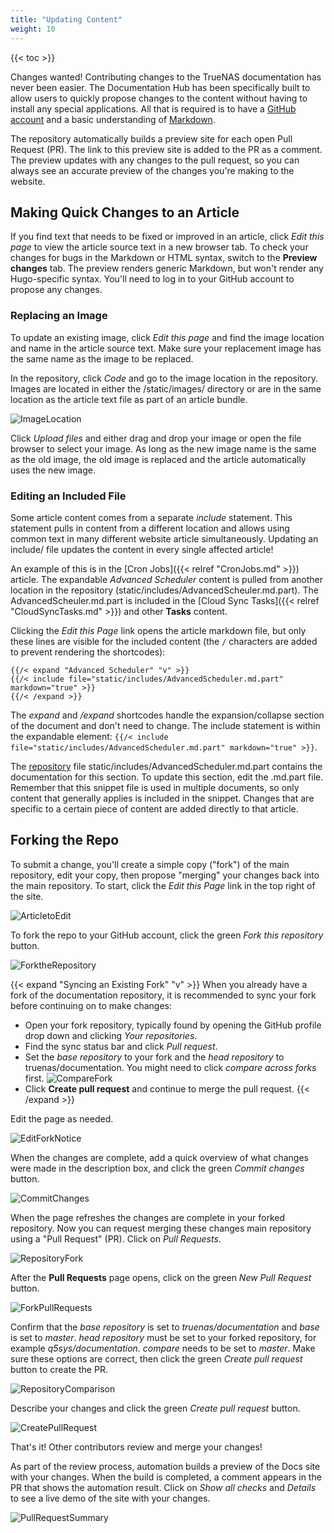 ```yaml
---
title: "Updating Content"
weight: 10
---
```


{{< toc >}}

Changes wanted!
Contributing changes to the TrueNAS documentation has never been easier.
The Documentation Hub has been specifically built to allow users to quickly propose changes to the content without having to install any special applications.
All that is required is to have a [GitHub account](https://github.com) and a basic understanding of [Markdown](https://daringfireball.net/projects/markdown/).

The repository automatically builds a preview site for each open Pull Request (PR).
The link to this preview site is added to the PR as a comment.
The preview updates with any changes to the pull request, so you can always see an accurate preview of the changes you're making to the website.

## Making Quick Changes to an Article

If you find text that needs to be fixed or improved in an article, click *Edit this page* to view the article source text in a new browser tab.
To check your changes for bugs in the Markdown or HTML syntax, switch to the **Preview changes** tab.
The preview renders generic Markdown, but won't render any Hugo-specific syntax.
You'll need to log in to your GitHub account to propose any changes.

### Replacing an Image

To update an existing image, click *Edit this page* and find the image location and name in the article source text.
Make sure your replacement image has the same name as the image to be replaced.

In the repository, click *Code* and go to the image location in the repository.
Images are located in either the <file>/static/images/</file> directory or are in the same location as the article text file as part of an article bundle.

![ImageLocation](/images/Contribute/GitHubImagesLocation.png)

Click *Upload files* and either drag and drop your image or open the file browser to select your image.
As long as the new image name is the same as the old image, the old image is replaced and the article automatically uses the new image.

### Editing an Included File

Some article content comes from a separate *include* statement.
This statement pulls in content from a different location and allows using common text in many different website article simultaneously.
Updating an <file>include/</file> file updates the content in every single affected article!

An example of this is in the [Cron Jobs]({{< relref "CronJobs.md" >}}) article.
The expandable *Advanced Scheduler* content is pulled from another location in the repository (<file>static/includes/AdvancedScheuler.md.part</file>).
The <file>AdvancedScheuler.md.part</file> is included in the [Cloud Sync Tasks]({{< relref "CloudSyncTasks.md" >}}) and other **Tasks** content.

Clicking the *Edit this Page* link opens the article markdown file, but only these lines are visible for the included content (the `/` characters are added to prevent rendering the shortcodes):
```
{{/< expand "Advanced Scheduler" "v" >}}
{{/< include file="static/includes/AdvancedScheduler.md.part" markdown="true" >}}
{{/< /expand >}}
```

The *expand* and */expand* shortcodes handle the expansion/collapse section of the document and don't need to change.
The include statement is within the expandable element:
`{{/< include file="static/includes/AdvancedScheduler.md.part" markdown="true" >}}`.

The [repository](https://github.com/truenas/documentation/) file <file>static/includes/AdvancedScheduler.md.part</file> contains the documentation for this section.
To update this section, edit the <file>.md.part</file> file.
Remember that this snippet file is used in multiple documents, so only content that generally applies is included in the snippet.
Changes that are specific to a certain piece of content are added directly to that article.

## Forking the Repo

To submit a change, you'll create a simple copy ("fork") of the main repository, edit your copy, then propose "merging" your changes back into the main repository.
To start, click the *Edit this Page* link in the top right of the site.

![ArticletoEdit](/images/Contribute/ArticletoEdit.png)

To fork the repo to your GitHub account, click the green *Fork this repository* button.

![ForktheRepository](/images/Contribute/GitHubForktheRepository.png)

{{< expand "Syncing an Existing Fork" "v" >}}
When you already have a fork of the documentation repository, it is recommended to sync your fork before continuing on to make changes:
* Open your fork repository, typically found by opening the GitHub profile drop down and clicking *Your repositories*.
* Find the sync status bar and click *Pull request*.
* Set the *base repository* to your fork and the *head repository* to truenas/documentation.
  You might need to click *compare across forks* first.
  ![CompareFork](/images/Contribute/GitHubCompareFork.png)
  <br>
* Click **Create pull request** and continue to merge the pull request.
{{< /expand >}}

Edit the page as needed.

![EditForkNotice](/images/Contribute/GitHubEditForkNotice.png)

When the changes are complete, add a quick overview of what changes were made in the description box, and click the green *Commit changes* button.

![CommitChanges](/images/Contribute/GitHubEditCommitChanges.png)

When the page refreshes the changes are complete in your forked repository.
Now you can request merging these changes main repository using a "Pull Request" (PR).
Click on *Pull Requests*.

![RepositoryFork](/images/Contribute/GitHubRepositoryFork.png)

After the **Pull Requests** page opens, click on the green *New Pull Request* button.

![ForkPullRequests](/images/Contribute/GitHubRepositoryForkPullrequests.png)

Confirm that the *base repository* is set to *truenas/documentation* and  *base* is set to *master*.
*head repository* must be set to your forked repository, for example *q5sys/documentation*.
*compare* needs to be set to *master*.
Make sure these options are correct, then click the green *Create pull request* button to create the PR.

![RepositoryComparison](/images/Contribute/GitHubRepositoryComparison.png)

Describe your changes and click the green *Create pull request* button.

![CreatePullRequest](/images/Contribute/GitHubPullRequestCreate.png)

That's it!
Other contributors review and merge your changes!

As part of the review process, automation builds a preview of the Docs site with your changes.
When the build is completed, a comment appears in the PR that shows the automation result.
Click on *Show all checks* and *Details* to see a live demo of the site with your changes.

![PullRequestSummary](/images/Contribute/GitHubPullRequestSummary.png)
